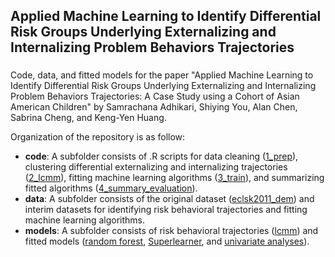 ## Applied Machine Learning to Identify Differential Risk Groups Underlying Externalizing and Internalizing Problem Behaviors Trajectories
###

Code, data, and fitted models for the paper "Applied Machine Learning to Identify Differential Risk Groups Underlying Externalizing and Internalizing Problem Behaviors Trajectories: A Case Study using a Cohort of Asian American Children" by Samrachana Adhikari, Shiying You, Alan Chen, Sabrina Cheng, and Keng-Yen Huang.


Organization of the repository is as follow:


- **code**: A subfolder consists of .R scripts for data cleaning ([1_prep](https://github.com/shiying88/AAChildMentalHealth/tree/master/code/1_prep)), clustering differential externalizing and internalizing trajectories ([2_lcmm](https://github.com/shiying88/AAChildMentalHealth/tree/master/code/2_lcmm)), fitting machine learning algorithms ([3_train](https://github.com/shiying88/AAChildMentalHealth/tree/master/code/3_train)), and summarizing fitted algorithms ([4_summary_evaluation](https://github.com/shiying88/AAChildMentalHealth/tree/master/code/4_summary_evaluation)). 
- **data**: A subfolder consists of the original dataset ([eclsk2011_dem](https://github.com/shiying88/AAChildMentalHealth/blob/master/data/eclsk2011_dem.rds)) and interim datasets for identifying risk behavioral trajectories and fitting machine learning algorithms.
- **models**: A subfolder consists of risk behavioral trajectories ([lcmm](https://github.com/shiying88/AAChildMentalHealth/tree/master/models/lcmm)) and fitted models ([random forest](https://github.com/shiying88/AAChildMentalHealth/tree/master/models/rf), [Superlearner](https://github.com/shiying88/AAChildMentalHealth/tree/master/models/superlearner), and [univariate analyses](https://github.com/shiying88/AAChildMentalHealth/tree/master/models/univariate)).
